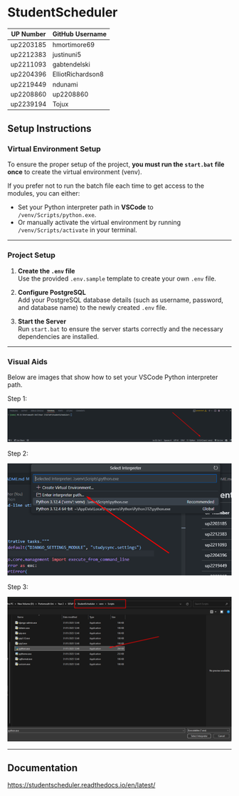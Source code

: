 # StudentScheduler
| UP Number | GitHub Username |
|-----------|----------------------|
| up2203185 | hmortimore69 |
| up2212383 | justinuni5 |
| up2211093 | gabtendelski |
| up2204396 | ElliotRichardson8 |
| up2219449 | ndunami |
| up2208860 | up2208860 |
| up2239194 | Tojux |

## Setup Instructions

### Virtual Environment Setup

To ensure the proper setup of the project, **you must run the `start.bat` file once** to create the virtual environment (venv).

If you prefer not to run the batch file each time to get access to the modules, you can either:

-   Set your Python interpreter path in **VSCode** to `/venv/Scripts/python.exe`.
-   Or manually activate the virtual environment by running `/venv/Scripts/activate` in your terminal.

----------

### Project Setup

1.  **Create the `.env` file**  
    Use the provided `.env.sample` template to create your own `.env` file.
    
2.  **Configure PostgreSQL**  
    Add your PostgreSQL database details (such as username, password, and database name) to the newly created `.env` file.
    
3.  **Start the Server**  
    Run `start.bat` to ensure the server starts correctly and the necessary dependencies are installed.
    

----------

### Visual Aids

Below are images that show how to set your VSCode Python interpreter path.

Step 1:

![Setup Image 1](docs/images/image.png)  

Step 2:

![Setup Image 2](docs/images/image2.png)  

Step 3:

![Setup Image 3](docs/images/image3.png)  

----------

## Documentation

https://studentscheduler.readthedocs.io/en/latest/